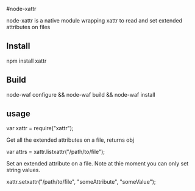#node-xattr

node-xattr is a native module wrapping xattr to read and set extended attributes on files

## Install

npm install xattr

## Build

node-waf configure && node-waf build && node-waf install

## usage

  var xattr = require("xattr");

Get all the extended attributes on a file, returns obj 
 
  var attrs = xattr.listxattr("/path/to/file");

Set an extended attribute on a file.  Note at thie moment you can only set string values.
  
  xattr.setxattr("/path/to/file", "someAttribute", "someValue");


 
